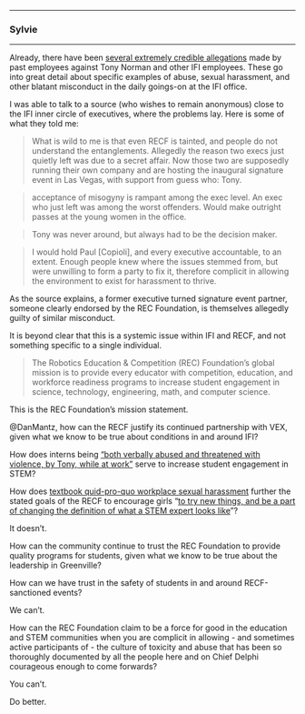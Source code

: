 <hr>

### Sylvie
<hr>

Already, there have been [several extremely credible allegations](https://chiefdelphi.com/t/cw-sexual-harassment-an-open-letter-to-vex/416929) made by past employees against Tony Norman and other IFI employees. These go into great detail about specific examples of abuse, sexual harassment, and other blatant misconduct in the daily goings-on at the IFI office.

I was able to talk to a source (who wishes to remain anonymous) close to the IFI inner circle of executives, where the problems lay. Here is some of what they told me:

> What is wild to me is that even RECF is tainted, and people do not understand the entanglements. Allegedly the reason two execs just quietly left was due to a secret affair. Now those two are supposedly running their own company and are hosting the inaugural signature event in Las Vegas, with support from guess who: Tony.

> acceptance of misogyny is rampant among the exec level. An exec who just left was among the worst offenders. Would make outright passes at the young women in the office.

> Tony was never around, but always had to be the decision maker.

> I would hold Paul [Copioli], and every executive accountable, to an extent. Enough people knew where the issues stemmed from, but were unwilling to form a party to fix it, therefore complicit in allowing the environment to exist for harassment to thrive.

As the source explains, a former executive turned signature event partner, someone clearly endorsed by the REC Foundation, is themselves allegedly guilty of similar misconduct.

It is beyond clear that this is a systemic issue within IFI and RECF, and not something specific to a single individual.

> The Robotics Education & Competition (REC) Foundation’s global mission is to provide every educator with competition, education, and workforce readiness programs to increase student engagement in science, technology, engineering, math, and computer science.

This is the REC Foundation’s mission statement.

@DanMantz, how can the RECF justify its continued partnership with VEX, given what we know to be true about conditions in and around IFI?

How does interns being [“both verbally abused and threatened with violence, by Tony, while at work”](https://www.chiefdelphi.com/t/cw-sexual-harassment-an-open-letter-to-vex/416929/237) serve to increase student engagement in STEM?

How does [textbook quid-pro-quo workplace sexual harassment](https://www.chiefdelphi.com/t/cw-sexual-harassment-an-open-letter-to-vex/416929/237) further the stated goals of the RECF to encourage girls “[to try new things, and be a part of changing the definition of what a STEM expert looks like](https://www.roboticseducation.org/girlpowered/girl-powered-blog/girl-powered-faq/)”?

It doesn’t.

How can the community continue to trust the REC Foundation to provide quality programs for students, given what we know to be true about the leadership in Greenville?

How can we have trust in the safety of students in and around RECF-sanctioned events?

We can’t.

How can the REC Foundation claim to be a force for good in the education and STEM communities when you are complicit in allowing - and sometimes active participants of - the culture of toxicity and abuse that has been so thoroughly documented by all the people here and on Chief Delphi courageous enough to come forwards?

You can’t.

Do better.

